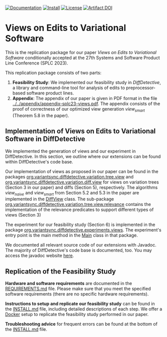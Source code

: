 [![Documentation](https://img.shields.io/badge/Documentation-Read-purple)][documentation]
[![Install](https://img.shields.io/badge/Install-Instructions-blue)](INSTALL.md)
[![License](https://img.shields.io/badge/License-GNU%20LGPLv3-blue)](../../LICENSE.LGPL3)
[![Artifact DOI](https://zenodo.org/badge/DOI/10.5281/zenodo.8027920.svg)](https://doi.org/10.5281/zenodo.8027920)

# Views on Edits to Variational Software

This is the replication package for our paper _Views on Edits to Variational Software_ conditionally accepted at the 27th Systems and Software Product Line Conference (SPLC 2023).

This replication package consists of two parts:

1. **Feasibility Study**: We implemented our feasibility study in _DiffDetective_, a library and command-line tool for analysis of edits to preprocessor-based software product lines.
2. **Appendix**: The appendix of our paper is given in PDF format in the file [../../appendix/appendix-splc23-views.pdf][appendix]. The appendix consists of the proof of correctness of our optimized view generation $view_{smart}$ (Theorem 5.8 in the paper).

## Implementation of Views on Edits to Variational Software in DiffDetective

We implemented the generation of views and our experiment in DiffDetective.
In this section, we outline where our extensions can be found within DiffDetective's code base.

Our implementation of views as proposed in our paper can be found in the packages [org.variantsync.diffdetective.variation.tree.view][pkg-treeview] and [org.variantsync.diffdetective.variation.diff.view][pkg-diffview] for views on variation trees (Section 3 in our paper) and diffs (Section 5), respectively.
The algorithms $view_{naive}$ and $view_{smart}$ from Section 5.2 and 5.3 in the paper are implemented in the [DiffView][cls-diffview] class.
The sub-package [org.variantsync.diffdetective.variation.tree.view.relevance][pkg-relevance] contains the implementation of the relevance predicates to support different types of views (Section 3)

The experiment for our feasibility study (Section 6) is implemented in the package [org.variantsync.diffdetective.experiments.views][pkg-feasibilityexperiment].
The experiment's entry point is the main method in the [Main][cls-feasibilitymain] class in that package.

We documented all relevant source code of our extensions with Javadoc.
The majority of DiffDetective's code base is documented, too.
You may access the javadoc website [here][documentation].

## Replication of the Feasibility Study

**Hardware and software requirements** are documented in the [REQUIREMENTS.md](REQUIREMENTS.md) file.
Please make sure that you meet the specified software requirements (there are no specific hardware requirements).

**Instructions to setup and replicate our feasibility study** can be found in the [INSTALL.md](INSTALL.md) file, including detailed descriptions of each step.
We offer a [Docker](https://www.docker.com/) setup to replicate the feasibility study performed in our paper.

**Troubleshooting advice** for frequent errors can be found at the bottom of the [INSTALL.md](INSTALL.md) file.

[appendix]: ../../appendix/appendix-splc23-views.pdf
[documentation]: https://htmlpreview.github.io/?https://github.com/VariantSync/DiffDetective/blob/splc23-views/docs/javadoc/index.html

[pkg-treeview]: https://htmlpreview.github.io/?https://raw.githubusercontent.com/VariantSync/DiffDetective/splc23-views/docs/javadoc/org/variantsync/diffdetective/variation/tree/view/package-summary.html
[pkg-diffview]: https://htmlpreview.github.io/?https://raw.githubusercontent.com/VariantSync/DiffDetective/splc23-views/docs/javadoc/org/variantsync/diffdetective/variation/diff/view/package-summary.html
[pkg-relevance]: https://htmlpreview.github.io/?https://raw.githubusercontent.com/VariantSync/DiffDetective/splc23-views/docs/javadoc/org/variantsync/diffdetective/variation/tree/view/relevance/package-summary.html
[pkg-feasibilityexperiment]: https://htmlpreview.github.io/?https://raw.githubusercontent.com/VariantSync/DiffDetective/splc23-views/docs/javadoc/org/variantsync/diffdetective/experiments/views/package-summary.html
[cls-diffview]: https://htmlpreview.github.io/?https://raw.githubusercontent.com/VariantSync/DiffDetective/splc23-views/docs/javadoc/org/variantsync/diffdetective/variation/diff/view/DiffView.html
[cls-feasibilitymain]: https://htmlpreview.github.io/?https://raw.githubusercontent.com/VariantSync/DiffDetective/splc23-views/docs/javadoc/org/variantsync/diffdetective/experiments/views/Main.html